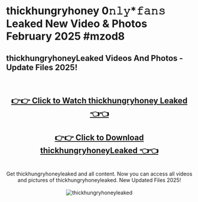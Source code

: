 # thickhungryhoney 0𝚗𝚕𝚢*𝚏𝚊𝚗𝚜 Leaked New Video & Photos February 2025 #mzod8

<h2>thickhungryhoneyLeaked Videos And Photos - Update Files 2025!</h2>
<br>
<div align="center">
<h2><a href="https://mediaupload.pro?title=thickhungryhoney&ref=11F" rel="nofollow">👉👉 Click to Watch thickhungryhoney Leaked 👈👈</a></h2>
<h2><a href="https://mediaupload.pro?title=thickhungryhoney&ref=11F" rel="nofollow">👉👉 Click to Download thickhungryhoneyLeaked 👈👈</a></h2>
<br>
Get thickhungryhoneyleaked and all content. Now you can access all videos and pictures of thickhungryhoneyleaked. New Updated Files 2025!
<br>
<br>
<a href="https://mediaupload.pro?title=thickhungryhoney&ref=11F" rel="nofollow" data-target="animated-image.originalLink"><img src="https://i.ibb.co/Gkj2r4b/banner.png" alt="thickhungryhoneyleaked" style="max-width: 100%; display: inline-block;" data-target="animated-image.originalImage"></a>
</div>
<br>

